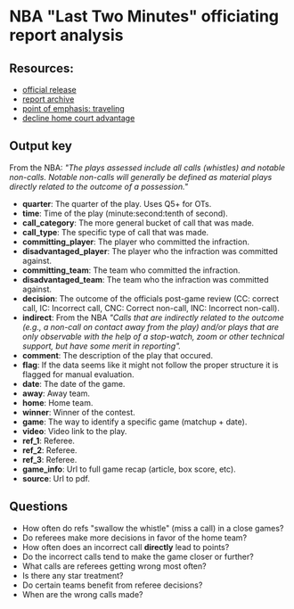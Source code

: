 # NBA "Last Two Minutes" officiating report analysis

## Resources:
- [official release](http://www.nba.com/2015/news/02/27/officating-reports-official-release/)
- [report archive](http://official.nba.com/nba-last-two-minute-reports-archive/)
- [point of emphasis: traveling](http://official.nba.com/wp-content/uploads/sites/4/2015/03/021815-2014-15_POE_MEMO_8-PERFORMANCE_UPDATE_AND_TRAVEL_CALLS.pdf)
- [decline home court advantage](http://espn.go.com/nba/story/_/id/12241619/home-court-advantage-decline)

## Output key
From the NBA:
*"The plays assessed include all calls (whistles) and notable non-calls. Notable non-calls will generally be defined as material plays directly related to the outcome of a possession."*

- **quarter**: The quarter of the play. Uses Q5+ for OTs.
- **time**: Time of the play (minute:second:tenth of second).
- **call_category**: The more general bucket of call that was made.
- **call_type**: The specific type of call that was made.
- **committing_player**: The player who committed the infraction. 
- **disadvantaged_player**: The player who the infraction was committed against.
- **committing_team**: The team who committed the infraction. 
- **disadvantaged_team**: The team who the infraction was committed against.
- **decision**: The outcome of the officials post-game review (CC: correct call, IC: Incorrect call, CNC: Correct non-call, INC: Incorrect non-call).
- **indirect**: From the NBA *"Calls that are indirectly related to the outcome (e.g., a non-call on contact away from the play) and/or plays that are only observable with the help of a stop-watch, zoom or other technical support, but have some merit in reporting".*
- **comment**: The description of the play that occured.
- **flag**: If the data seems like it might not follow the proper structure it is flagged for manual evaluation.
- **date**: The date of the game.
- **away**: Away team.
- **home**: Home team.
- **winner**: Winner of the contest.
- **game**: The way to identify a specific game (matchup + date).
- **video**: Video link to the play.
- **ref_1**: Referee.
- **ref_2**: Referee.
- **ref_3**: Referee.
- **game_info**: Url to full game recap (article, box score, etc).
- **source**: Url to pdf.

## Questions
- How often do refs "swallow the whistle" (miss a call) in a close games?
- Do referees make more decisions in favor of the home team?
- How often does an incorrect call **directly** lead to points?
- Do the incorrect calls tend to make the game closer or further?
- What calls are referees getting wrong most often?
- Is there any star treatment?
- Do certain teams benefit from referee decisions?
- When are the wrong calls made?